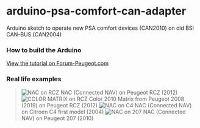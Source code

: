 # arduino-psa-comfort-can-adapter
Arduino sketch to operate new PSA comfort devices (CAN2010) on old BSI CAN-BUS (CAN2004)

### How to build the Arduino
[View the tutorial on Forum-Peugeot.com](http://www.forum-peugeot.com/Forum/threads/tuto-adaptateur-pour-smeg-nac-en-seconde-monte-sur-bsi-evolu%C3%A9.18068/)

### Real life examples
> ![NAC on RCZ](https://i.imgur.com/Nb3CrUN.jpg)
  NAC (Connected NAV) on Peugeot RCZ (2012)
> ![COLOR MATRIX on RCZ](https://i.imgur.com/7zP7qf6.jpg)
  Color 2010 Matrix from Peugeot 2008 (2019) on Peugeot RCZ (2012)
> ![NAC on C4](https://i.imgur.com/Fjc8PhI.jpg)
  NAC (Connected NAV) on Citroen C4 first model (2004)
> ![NAC on 207](https://i.imgur.com/rdJuei6.jpg)
  NAC (Connected NAV) on Peugeot 207 (2010)
